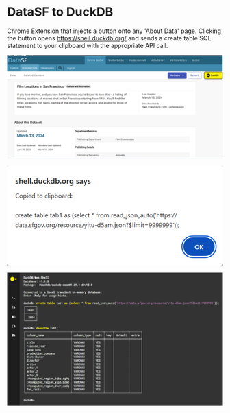 # DataSF to DuckDB

Chrome Extension that injects a button onto any 'About Data' page. Clicking the button opens https://shell.duckdb.org/ and sends a create table SQL statement to your clipboard with the appropriate API call.

![](img/1-datasf.png)

![](img/2-alert.png)

![](img/3-duckdb.png)